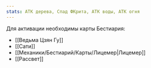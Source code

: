 ```yaml
---
stats: АТК дерева, Спад ФКрита, АТК воды, АТК огня
---
```

Для активации необходимы карты Бестиария:
- [[Ведьма Цзян Гу]]
- [[Сати]]
- [[Механики/Бестиарий/Карты/Лицемер|Лицемер]]
- [[Рассвет]]